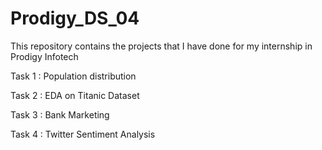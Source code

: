 # Prodigy_DS_04
This repository contains the projects that I have done for my internship in Prodigy Infotech

Task 1 : Population distribution

Task 2 : EDA on Titanic Dataset

Task 3 : Bank Marketing

Task 4 : Twitter Sentiment Analysis
